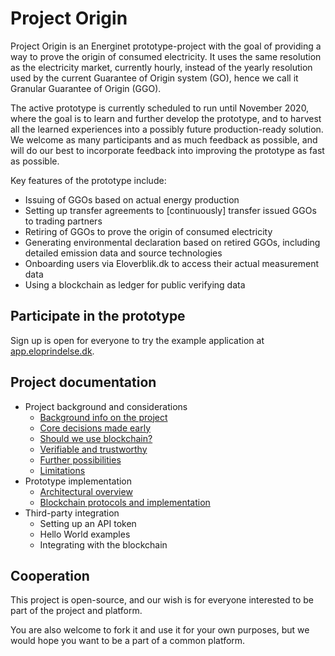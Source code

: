 # Project Origin

Project Origin is an Energinet prototype-project with the goal of providing a way to prove the origin of consumed electricity. It uses the same resolution as the electricity market, currently hourly, instead of the yearly resolution used by the current Guarantee of Origin system (GO), hence we call it Granular Guarantee of Origin (GGO).

The active prototype is currently scheduled to run until November 2020, where the goal is to learn and further develop the prototype, and to harvest all the learned experiences into a possibly future production-ready solution. We welcome as many participants and as much feedback as possible, and will do our best to incorporate feedback into improving the prototype as fast as possible.

Key features of the prototype include:

- Issuing of GGOs based on actual energy production
- Setting up transfer agreements to [continuously] transfer issued GGOs to trading partners
- Retiring of GGOs to prove the origin of consumed electricity
- Generating environmental declaration based on retired GGOs, including detailed emission data and source technologies
- Onboarding users via Eloverblik.dk to access their actual measurement data
- Using a blockchain as ledger for public verifying data

## Participate in the prototype

Sign up is open for everyone to try the example application at [app.eloprindelse.dk](https://app.eloprindelse.dk).

## Project documentation

- Project background and considerations
  - [Background info on the project](background.md)
  - [Core decisions made early](core-decisions.md)
  - [Should we use blockchain?](blockchain.md)
  - [Verifiable and trustworthy](trust.md)
  - [Further possibilities](further-possibilities.md)
  - [Limitations](limitations.md)
- Prototype implementation
  - [Architectural overview](architecture.md)
  - [Blockchain protocols and implementation](blockchain-protocols.md)
- Third-party integration
  - Setting up an API token
  - Hello World examples
  - Integrating with the blockchain

## Cooperation
 
This project is open-source, and our wish is for everyone interested to be part of the project and platform.

You are also welcome to fork it and use it for your own purposes, but we would hope you want to be a part of a common platform.
